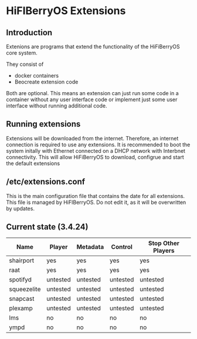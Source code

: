 # HiFIBerryOS Extensions

## Introduction

Extenions are programs that extend the functionality of the HiFiBerryOS core system. 

They consist of
- docker containers
- Beocreate extension code

Both are optional. This means an extension can just run some code in a container without
any user interface code or implement just some user interface without running additional 
code.

## Running extensions

Extensions will be downloaded from the internet. Therefore, an internet connection is 
required to use any extensions. It is recommended to boot the system initally with Ethernet 
connected on a DHCP network with Interbnet connectivity. This will allow HiFiBerryOS to
download, configrue and start the default extensions

## /etc/extensions.conf

This is the main configuration file that contains the date for all extensions.
This file is managed by HiFIBerryOS. Do not edit it, as it will be overwritten by updates.

## Current state (3.4.24)
| Name      | Player      | Metadata       | Control     | Stop Other Players |
|-----------|-------------|----------------|-------------|--------------------|
|shairport|yes|yes|yes|yes|
|raat|yes|yes|yes|yes|
|spotifyd|untested|untested|untested|untested|
|squeezelite|untested|untested|untested|untested|
|snapcast|untested|untested|untested|untested|
|plexamp|untested|untested|untested|untested|
|lms|no|no|no|no|
|ympd|no|no|no|no|
